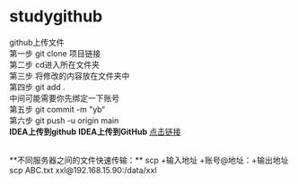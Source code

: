 # studygithub
github上传文件
<br>
第一步 git clone 项目链接
<br>
第二步 cd进入所在文件夹
<br>
第三步 将修改的内容放在文件夹中
<br>
第四步 git add .
<br>
中间可能需要你先绑定一下账号
<br>
第五步 git commit -m "yb“
<br>
第六步 git push -u origin main
<br>
**IDEA上传到github**
**IDEA上传到GitHub**
[点击链接](https://blog.csdn.net/qq_45432276/article/details/132109657?ops_request_misc=&request_id=&biz_id=102&utm_term=idea%E4%B8%8A%E4%BC%A0%E4%BB%A3%E7%A0%81%E5%88%B0github&utm_medium=distribute.pc_search_result.none-task-blog-2~all~sobaiduweb~default-1-132109657.142^v100^pc_search_result_base2&spm=1018.2226.3001.4187)

<br>
**不同服务器之间的文件快速传输：**
scp +输入地址 +账号@地址：+输出地址
scp ABC.txt xxl@192.168.15.90:/data/xxl
